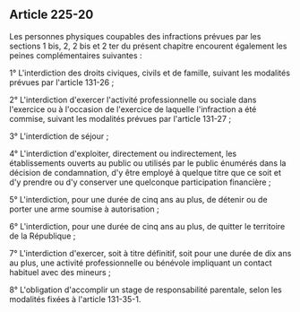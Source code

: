 Article 225-20
----
Les personnes physiques coupables des infractions prévues par les sections 1
bis, 2, 2 bis et 2 ter du présent chapitre encourent également les peines
complémentaires suivantes :

1° L'interdiction des droits civiques, civils et de famille, suivant les
modalités prévues par l'article 131-26 ;

2° L'interdiction d'exercer l'activité professionnelle ou sociale dans
l'exercice ou à l'occasion de l'exercice de laquelle l'infraction a été commise,
suivant les modalités prévues par l'article 131-27 ;

3° L'interdiction de séjour ;

4° L'interdiction d'exploiter, directement ou indirectement, les établissements
ouverts au public ou utilisés par le public énumérés dans la décision de
condamnation, d'y être employé à quelque titre que ce soit et d'y prendre ou d'y
conserver une quelconque participation financière ;

5° L'interdiction, pour une durée de cinq ans au plus, de détenir ou de porter
une arme soumise à autorisation ;

6° L'interdiction, pour une durée de cinq ans au plus, de quitter le territoire
de la République ;

7° L'interdiction d'exercer, soit à titre définitif, soit pour une durée de dix
ans au plus, une activité professionnelle ou bénévole impliquant un contact
habituel avec des mineurs ;

8° L'obligation d'accomplir un stage de responsabilité parentale, selon les
modalités fixées à l'article 131-35-1.
